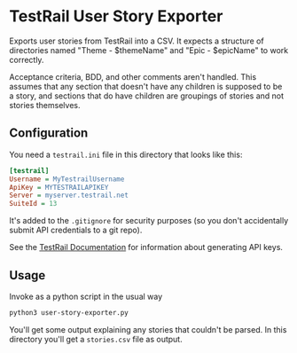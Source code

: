 # TestRail User Story Exporter

Exports user stories from TestRail into a CSV. It expects a structure of directories named "Theme - $themeName" and
"Epic - $epicName" to work correctly.

Acceptance criteria, BDD, and other comments aren't handled. This assumes that any section that doesn't have any
children is supposed to be a story, and sections that do have children are groupings of stories and not stories
themselves.

## Configuration

You need a `testrail.ini` file in this directory that looks like this:

```ini
[testrail]
Username = MyTestrailUsername
ApiKey = MYTESTRAILAPIKEY
Server = myserver.testrail.net
SuiteId = 13
```

It's added to the `.gitignore` for security purposes (so you don't accidentally submit API credentials to a git repo).

See the [TestRail Documentation](http://docs.gurock.com/testrail-api2/accessing#username_and_api_key) for information
about generating API keys.

## Usage

Invoke as a python script in the usual way

```bash
python3 user-story-exporter.py
```

You'll get some output explaining any stories that couldn't be parsed. In this directory you'll get a `stories.csv` file
as output.
